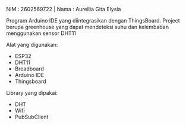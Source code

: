 NIM	: 2602569722 | Nama	: Aurellia Gita Elysia

Program Arduino IDE yang diintegrasikan dengan ThingsBoard. Project berupa greenhouse yang dapat mendeteksi suhu dan kelembaban menggunakan sensor DHT11

Alat yang digunakan:
* ESP32
* DHT11
* Breadboard
* Arduino IDE
* Thingsboard

Library yang dipakai:
* DHT
* Wifi
* PubSubClient
